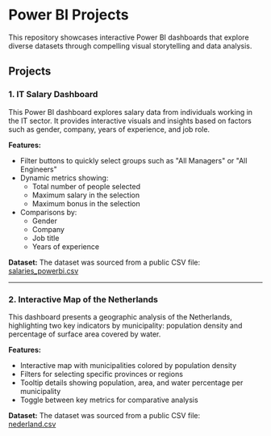 # Power BI Projects

This repository showcases interactive Power BI dashboards that explore diverse datasets through compelling visual storytelling and data analysis.

## Projects

### 1. IT Salary Dashboard

This Power BI dashboard explores salary data from individuals working in the IT sector. It provides interactive visuals and insights based on factors such as gender, company, years of experience, and job role.

**Features:**

- Filter buttons to quickly select groups such as "All Managers" or "All Engineers"
- Dynamic metrics showing:
  - Total number of people selected
  - Maximum salary in the selection
  - Maximum bonus in the selection
- Comparisons by:
  - Gender
  - Company
  - Job title
  - Years of experience

**Dataset:** The dataset was sourced from a public CSV file:  
[salaries_powerbi.csv](https://prod-jarvis-public.s3.eu-west-1.amazonaws.com/8fd0ba12-2e1a-446f-9a73-4f3ee7a97081/nl/1/salaries_powerbi.csv)

---

### 2. Interactive Map of the Netherlands

This dashboard presents a geographic analysis of the Netherlands, highlighting two key indicators by municipality: population density and percentage of surface area covered by water.

**Features:**

- Interactive map with municipalities colored by population density
- Filters for selecting specific provinces or regions
- Tooltip details showing population, area, and water percentage per municipality
- Toggle between key metrics for comparative analysis


**Dataset:** The dataset was sourced from a public CSV file:  
[nederland.csv](https://prod-jarvis-public.s3.eu-west-1.amazonaws.com/ec8a5143-e58d-43db-9ea4-2e6f50fe406c/nl/1/nederland.csv)

